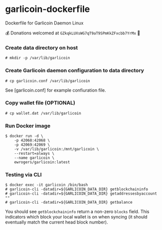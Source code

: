 # garlicoin-dockerfile
Dockerfile for Garlicoin Daemon Linux

:moneybag: Donations welcomed at `GZkqkLUXsWG7qT9aT9SPmKkZFxcbb7YrMx` :bow:
    
### Create data directory on host
    # mkdir -p /var/lib/garlicoin

### Create Garlicoin daemon configuration to data directory
    # cp garlicoin.conf /var/lib/garlicoin
    
See [garlicoin.conf] for example confiuration file.

### Copy wallet file (OPTIONAL)
    # cp wallet.dat /var/lib/garlicoin

### Run Docker image
    $ docker run -d \
        -p 42068:42068 \
        -p 42069:42069 \
        -v /var/lib/garlicoin:/mnt/garlicoin \
        --restart=always \
        --name garlicoin \
        ewrogers/garlicoin:latest

### Testing via CLI
    $ docker exec -it garlicoin /bin/bash
    # garlicoin-cli -datadir=${GARLICOIN_DATA_DIR} getblockchaininfo
    # garlicoin-cli -datadir=${GARLICOIN_DATA_DIR} getaddressesbyaccount ""
    # garlicoin-cli -datadir=${GARLICOIN_DATA_DIR} getbalance
    
You should see `getblockchaininfo` return a non-zero `blocks` field. This indicators which block your local wallet is on when syncing (it should eventually match the current head block number).
